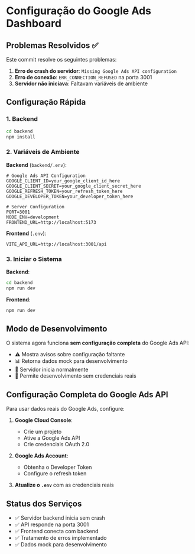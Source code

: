 # Configuração do Google Ads Dashboard

## Problemas Resolvidos ✅

Este commit resolve os seguintes problemas:

1. **Erro de crash do servidor**: `Missing Google Ads API configuration`
2. **Erro de conexão**: `ERR_CONNECTION_REFUSED` na porta 3001
3. **Servidor não iniciava**: Faltavam variáveis de ambiente

## Configuração Rápida

### 1. Backend

```bash
cd backend
npm install
```

### 2. Variáveis de Ambiente

**Backend** (`backend/.env`):
```env
# Google Ads API Configuration
GOOGLE_CLIENT_ID=your_google_client_id_here
GOOGLE_CLIENT_SECRET=your_google_client_secret_here
GOOGLE_REFRESH_TOKEN=your_refresh_token_here
GOOGLE_DEVELOPER_TOKEN=your_developer_token_here

# Server Configuration
PORT=3001
NODE_ENV=development
FRONTEND_URL=http://localhost:5173
```

**Frontend** (`.env`):
```env
VITE_API_URL=http://localhost:3001/api
```

### 3. Iniciar o Sistema

**Backend**:
```bash
cd backend
npm run dev
```

**Frontend**:
```bash
npm run dev
```

## Modo de Desenvolvimento

O sistema agora funciona **sem configuração completa** do Google Ads API:

- ⚠️ Mostra avisos sobre configuração faltante
- 📊 Retorna dados mock para desenvolvimento
- 🚀 Servidor inicia normalmente
- 🔧 Permite desenvolvimento sem credenciais reais

## Configuração Completa do Google Ads API

Para usar dados reais do Google Ads, configure:

1. **Google Cloud Console**:
   - Crie um projeto
   - Ative a Google Ads API
   - Crie credenciais OAuth 2.0

2. **Google Ads Account**:
   - Obtenha o Developer Token
   - Configure o refresh token

3. **Atualize o `.env`** com as credenciais reais

## Status dos Serviços

- ✅ Servidor backend inicia sem crash
- ✅ API responde na porta 3001
- ✅ Frontend conecta com backend
- ✅ Tratamento de erros implementado
- ✅ Dados mock para desenvolvimento